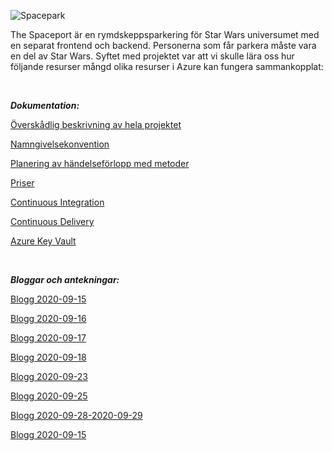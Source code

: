 ![Spacepark](https://pgbsnh19.github.io/molnapplikationer/assets/images/spacepark.jpg)

[Spacepark Project]: https://pgbsnh19.github.io/molnapplikationer/project_cloud_spaceport.html	"Github"

The Spaceport är en rymdskeppsparkering för Star Wars universumet med en separat frontend och backend. Personerna som får parkera måste vara en del av Star Wars. Syftet med projektet var att vi skulle lära oss hur följande resurser mångd olika resurser i Azure kan fungera sammankopplat:

<br>

***Dokumentation:***

[Överskådlig beskrivning av hela projektet](Dokumentation/The%20Spacepark.md)

[Namngivelsekonvention](Dokumentation/Namngivelsekonvention.md)

[Planering av händelseförlopp med metoder](Dokumentation/SpacePark%20-%20Planering%20av%20händelseförlopp%20med%20metoder.md)

[Priser](Dokumentation/Priser.md)

[Continuous Integration](Dokumentation/CI%20Pipeline.md)

[Continuous Delivery](Dokumentation/CD%20Pipeline.md)

[Azure Key Vault](Dokumentation/Key%20Vault.md)

<br>


***Bloggar och antekningar:***

[Blogg 2020-09-15](Dokumentation/Blogg/Blogg%202020-09-15.md)

[Blogg 2020-09-16](Dokumentation/Blogg/Blogg%202020-09-16.md)

[Blogg 2020-09-17](Dokumentation/Blogg/Blogg%202020-09-17.md)

[Blogg 2020-09-18](Dokumentation/Blogg/Blogg%202020-09-18.md)

[Blogg 2020-09-23](Dokumentation/Blogg/Blogg%202020-09-23.md)

[Blogg 2020-09-25](Dokumentation/Blogg/Blogg%202020-09-25.md)

[Blogg 2020-09-28-2020-09-29](Dokumentation/Blogg/Blogg%202020-09-28_2020-09-29.md)

[Blogg 2020-09-15](Dokumentation/Blogg/Inför%20Standup%20måndag%2021-09-2020.md)
